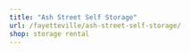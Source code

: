 ```yaml
---
title: "Ash Street Self Storage"
url: /fayetteville/ash-street-self-storage/
shop: storage rental
---
```

